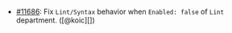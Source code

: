 * [#11686](https://github.com/rubocop/rubocop/pull/11686): Fix `Lint/Syntax` behavior when `Enabled: false` of `Lint` department. ([@koic][])
